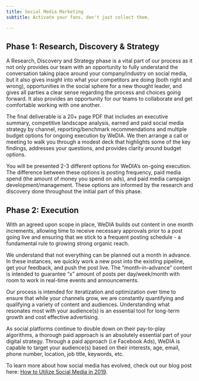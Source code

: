 ```yaml
---
title: Social Media Marketing
subtitle: Activate your fans, don't just collect them.

---
```


## Phase 1: Research, Discovery & Strategy 

A Research, Discovery and Strategy phase is a vital part of our process as it
not only provides our team with an opportunity to fully understand the
conversation taking place around your company/industry on social media, but it
also gives insight into what your competitors are doing (both right and
wrong), opportunities in the social sphere for a new thought leader, and gives
all parties a clear sense regarding the process and choices going forward. It
also provides an opportunity for our teams to collaborate and get comfortable
working with one another. 

The final deliverable is a 20+ page PDF that includes an executive summary,
competitive landscape analysis, earned and paid social media strategy by
channel, reporting/benchmark recommendations and multiple budget options for
ongoing execution by WeDIA. We then arrange a call or meeting to walk you
through a modest deck that highlights some of the key findings, addresses your
questions, and provides clarity around budget options.

You will be presented 2-3 different options for WeDIA’s on-going execution.
The difference between these options is posting frequency, paid media spend
(the amount of money you spend on ads), and paid media campaign
development/management. These options are informed by the research and
discovery done throughout the initial part of this phase.  

## Phase 2: Execution

With an agreed upon scope in place, WeDIA builds out content in one month
increments, allowing time to receive necessary approvals prior to a post going
live and ensuring that we stick to a frequent posting schedule - a fundamental
rule to growing strong organic reach. 

We understand that not everything can be planned out a month in advance. In
these instances, we quickly work a new post into the existing pipeline, get
your feedback, and push the post live. The “month-in-advance” content is
intended to guarantee “x” amount of posts per day/week/month with room to work
in real-time events and announcements. 

Our process is intended for iteratization and optimization over time to ensure
that while your channels grow, we are constantly quantifying and qualifying a
variety of content and audiences. Understanding what resonates most with your
audience(s) is an essential tool for long-term growth and cost effective
advertising. 

As social platforms continue to double down on their pay-to-play algorithms, a
thorough paid approach is an absolutely essential part of your digital
strategy. Through a paid approach (i.e Facebook Ads), WeDIA is capable to
target your audience(s) based on their interests, age, email, phone number,
location, job title, keywords, etc. 

To learn more about how social media has evolved, check out our blog post
here: [How to Utilize Social Media in 2019](/blog/social-media-2019).
